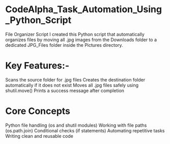 # CodeAlpha_Task_Automation_Using_Python_Script
File Organizer Script
I created this Python script that automatically organizes files by moving all .jpg images from the Downloads folder to a dedicated JPG_Files folder inside the Pictures directory.
# Key Features:-
Scans the source folder for .jpg files
Creates the destination folder automatically if it does not exist
Moves all .jpg files safely using shutil.move()
Prints a success message after completion
# Core Concepts
Python file handling (os and shutil modules)
Working with file paths (os.path.join)
Conditional checks (if statements)
Automating repetitive tasks
Writing clean and reusable code
